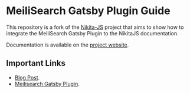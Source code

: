 # MeiliSearch Gatsby Plugin Guide

This repository is a fork of the [Nikita-JS](https://github.com/adaltas/node-nikita) project that aims to show how to integrate the MeiliSearch Gatsby Plugin to the NikitaJS documentation. 

Documentation is available on the [project website](https://nikita.js.org).


## Important Links

* [Blog Post](https://github.com/meilisearch/).
* [Meilisearch Gatsby Plugin](https://www.npmjs.com/package/gatsby-plugin-meilisearch).

